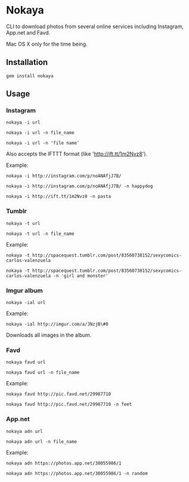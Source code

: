 # Nokaya

CLI to download photos from several online services including Instagram, App.net and Favd. 

Mac OS X only for the time being.

## Installation

`gem install nokaya`

## Usage

### Instagram

`nokaya -i url`  

`nokaya -i url -n file_name`  

`nokaya -i url -n 'file name'`  

Also accepts the IFTTT format (like 'http://ift.tt/1m2Nvz8').  

Example:

`nokaya -i http://instagram.com/p/noANAfjJ7B/`  

`nokaya -i http://instagram.com/p/noANAfjJ7B/ -n happydog`

`nokaya -i http://ift.tt/1m2Nvz8 -n pasta`

### Tumblr

`nokaya -t url` 

`nokaya -t url -n file_name`  

Example:

`nokaya -t http://spacequest.tumblr.com/post/83560738152/sexycomics-carlos-valenzuela`  

`nokaya -t http://spacequest.tumblr.com/post/83560738152/sexycomics-carlos-valenzuela -n 'girl and monster'`

### Imgur album

`nokaya -ial url`

Example:

`nokaya -ial http://imgur.com/a/JNzjB\#0`

Downloads all images in the album.  

### Favd

`nokaya favd url` 

`nokaya favd url -n file_name`  

Example:

`nokaya favd http://pic.favd.net/29987710`  

`nokaya favd http://pic.favd.net/29987710 -n feet`

### App.net

`nokaya adn url` 

`nokaya adn url -n file_name`  

Example:

`nokaya adn https://photos.app.net/30055986/1`  

`nokaya adn https://photos.app.net/30055986/1 -n random`
